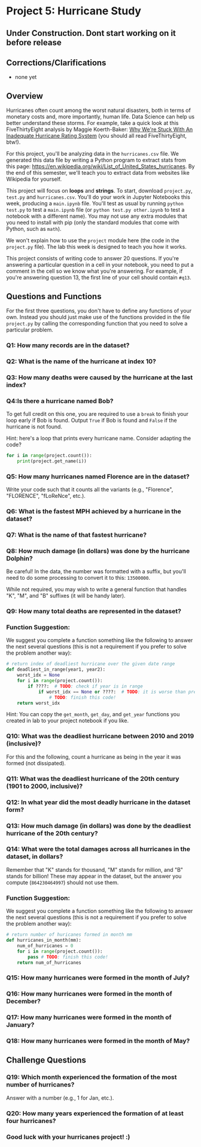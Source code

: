 # Project 5: Hurricane Study
## Under Construction. Dont start working on it before release


## Corrections/Clarifications

* none yet

## Overview

Hurricanes often count among the worst natural disasters, both in terms of
monetary costs and, more importantly, human life.  Data Science can
help us better understand these storms.  For example, take a quick
look at this FiveThirtyEight analysis by Maggie Koerth-Baker:
[Why We're Stuck With An Inadequate Hurricane Rating System](https://fivethirtyeight.com/features/why-were-stuck-with-an-inadequate-hurricane-rating-system/)
(you should all read FiveThirtyEight, btw!).

For this project, you'll be analyzing data in the `hurricanes.csv`
file.  We generated this data file by writing a Python program to
extract stats from this page:
https://en.wikipedia.org/wiki/List_of_United_States_hurricanes.  By
the end of this semester, we'll teach you to extract data from
websites like Wikipedia for yourself.

This project will focus on **loops** and **strings**. To start,
download `project.py`, `test.py` and `hurricanes.csv`.  You'll do your
work in Jupyter Notebooks this week, producing a `main.ipynb` file.
You'll test as usual by running `python test.py` to test a
`main.ipynb` file (or `python test.py other.ipynb` to test a notebook
with a different name).  You may not use any extra modules that you
need to install with pip (only the standard modules that come with
Python, such as `math`).

We won't explain how to use the `project` module here (the code in the
`project.py` file).  The lab this week is designed to teach you how it
works.

This project consists of writing code to answer 20 questions.  If
you're answering a particular question in a cell in your notebook, you
need to put a comment in the cell so we know what you're answering.
For example, if you're answering question 13, the first line of your
cell should contain `#q13`.

## Questions and Functions

For the first three questions, you don't have to define
any functions of your own. Instead you should just make use of the
functions provided in the file `project.py` by calling the corresponding
function that you need to solve a particular problem.

### Q1: How many records are in the dataset?

### Q2: What is the name of the hurricane at index 10?

### Q3: How many deaths were caused by the hurricane at the last index?

### Q4:Is there a hurricane named Bob?

To get full credit on this one, you are required to use a `break` to
finish your loop early if Bob is found. Output `True` if Bob is found and
`False` if the hurricane is not found.

Hint: here's a loop that prints every hurricane name.  Consider
adapting the code?

```python
for i in range(project.count()):
    print(project.get_name(i))
```

### Q5: How many hurricanes named Florence are in the dataset?

Write your code such that it counts all the variants (e.g., "Florence",
"FLORENCE", "fLoReNce", etc.).

### Q6: What is the fastest MPH achieved by a hurricane in the dataset?

### Q7: What is the name of that fastest hurricane?

### Q8: How much damage (in dollars) was done by the hurricane Dolphin?

Be careful! In the data, the number was formatted with a suffix, but
you'll need to do some processing to convert it to this: `13500000`.

While not required, you may wish to write a general function that
handles "K", "M", and "B" suffixes (it will be handy later).

### Q9: How many total deaths are represented in the dataset?

### Function Suggestion:

We suggest you complete a function something like the following to
answer the next several questions (this is not a requirement if you
prefer to solve the problem another way):

```python
# return index of deadliest hurricane over the given date range
def deadliest_in_range(year1, year2):
    worst_idx = None
    for i in range(project.count()):
        if ????:  # TODO: check if year is in range
            if worst_idx == None or ????:  # TODO: it is worse than previous?
                # TODO: finish this code!
    return worst_idx
```

Hint: You can copy the `get_month`, `get_day`, and `get_year`
functions you created in lab to your project notebook if you like.

### Q10: What was the deadliest hurricane between 2010 and 2019 (inclusive)?

For this and the following, count a hurricane as being in the year it
was formed (not dissipated).

### Q11: What was the deadliest hurricane of the 20th century (1901 to 2000, inclusive)?

### Q12: In what year did the most deadly hurricane in the dataset form?

### Q13: How much damage (in dollars) was done by the deadliest hurricane of the 20th century?

### Q14: What were the total damages across all hurricanes in the dataset, in dollars?

Remember that "K" stands for thousand, "M" stands for million, and "B"
stands for billion!  These may appear in the dataset, but the answer
you compute (`864230464997`) should not use them.

### Function Suggestion:

We suggest you complete a function something like the following to
answer the next several questions (this is not a requirement if you
prefer to solve the problem another way):

```python
# return number of huricanes formed in month mm
def hurricanes_in_month(mm):
    num_of_hurricanes = 0
    for i in range(project.count()):
        pass # TODO: finish this code!
    return num_of_hurricanes
```

### Q15: How many hurricanes were formed in the month of July?

### Q16: How many hurricanes were formed in the month of December?

### Q17: How many hurricanes were formed in the month of January?

### Q18: How many hurricanes were formed in the month of May?

## Challenge Questions

### Q19: Which month experienced the formation of the most number of hurricanes?

Answer with a number (e.g., 1 for Jan, etc.).

### Q20: How many years experienced the formation of at least four hurricanes?

### Good luck with your hurricanes project! :)
